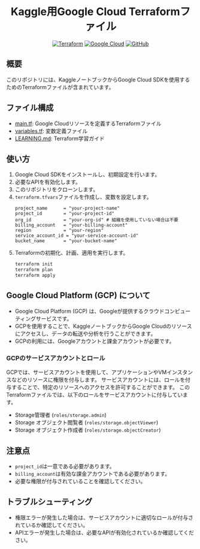 <div align="center">

# Kaggle用Google Cloud Terraformファイル

</div>

<div align="center">

[![Terraform](https://img.shields.io/badge/Terraform-v1.0+-blue.svg)](https://www.terraform.io/)
[![Google Cloud](https://img.shields.io/badge/Google%20Cloud-brightgreen.svg)](https://cloud.google.com/)
[![GitHub](https://img.shields.io/badge/GitHub-Repository-orange)](https://github.com/your-username/your-repo)

</div>

## 概要
このリポジトリには、KaggleノートブックからGoogle Cloud SDKを使用するためのTerraformファイルが含まれています。

## ファイル構成
- [main.tf](main.tf): Google Cloudリソースを定義するTerraformファイル
- [variables.tf](variables.tf): 変数定義ファイル
- [LEARNING.md](LEARNING.md): Terraform学習ガイド

## 使い方
1.  Google Cloud SDKをインストールし、初期設定を行います。
2.  必要なAPIを有効化します。
3.  このリポジトリをクローンします。
4.  `terraform.tfvars`ファイルを作成し、変数を設定します。
    ```
    project_name      = "your-project-name"
    project_id        = "your-project-id"
    org_id            = "your-org-id" # 組織を使用していない場合は不要
    billing_account   = "your-billing-account"
    region            = "your-region"
    service_account_id = "your-service-account-id"
    bucket_name       = "your-bucket-name"
    ```
5.  Terraformの初期化、計画、適用を実行します。
    ```bash
    terraform init
    terraform plan
    terraform apply
    ```

## Google Cloud Platform (GCP) について
-   Google Cloud Platform (GCP) は、Googleが提供するクラウドコンピューティングサービスです。
-   GCPを使用することで、KaggleノートブックからGoogle Cloudのリソースにアクセスし、データの転送や分析を行うことができます。
-   GCPの利用には、Googleアカウントと課金アカウントが必要です。

### GCPのサービスアカウントとロール
GCPでは、サービスアカウントを使用して、アプリケーションやVMインスタンスなどのリソースに権限を付与します。
サービスアカウントには、ロールを付与することで、特定のリソースへのアクセスを許可することができます。
このTerraformファイルでは、以下のロールをサービスアカウントに付与しています。
-   Storage管理者 (`roles/storage.admin`)
-   Storage オブジェクト閲覧者 (`roles/storage.objectViewer`)
-   Storage オブジェクト作成者 (`roles/storage.objectCreator`)

## 注意点
-   `project_id`は一意である必要があります。
-   `billing_account`は有効な課金アカウントである必要があります。
-   必要な権限が付与されていることを確認してください。

## トラブルシューティング
-   権限エラーが発生した場合は、サービスアカウントに適切なロールが付与されているか確認してください。
-   APIエラーが発生した場合は、必要なAPIが有効化されているか確認してください。
